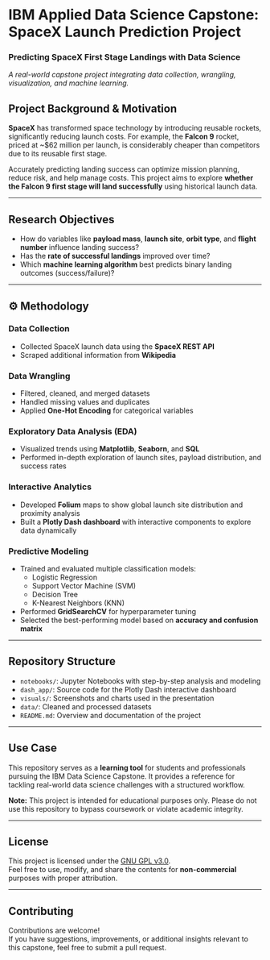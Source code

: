 #  IBM Applied Data Science Capstone: SpaceX Launch Prediction Project

### Predicting SpaceX First Stage Landings with Data Science  
*A real-world capstone project integrating data collection, wrangling, visualization, and machine learning.*


##  Project Background & Motivation

**SpaceX** has transformed space technology by introducing reusable rockets, significantly reducing launch costs. For example, the **Falcon 9** rocket, priced at ~$62 million per launch, is considerably cheaper than competitors due to its reusable first stage.

Accurately predicting landing success can optimize mission planning, reduce risk, and help manage costs. This project aims to explore **whether the Falcon 9 first stage will land successfully** using historical launch data.

---

##  Research Objectives

- How do variables like **payload mass**, **launch site**, **orbit type**, and **flight number** influence landing success?
- Has the **rate of successful landings** improved over time?
- Which **machine learning algorithm** best predicts binary landing outcomes (success/failure)?

---

## ⚙ Methodology

###  Data Collection
- Collected SpaceX launch data using the **SpaceX REST API**
- Scraped additional information from **Wikipedia**

###  Data Wrangling
- Filtered, cleaned, and merged datasets
- Handled missing values and duplicates
- Applied **One-Hot Encoding** for categorical variables

###  Exploratory Data Analysis (EDA)
- Visualized trends using **Matplotlib**, **Seaborn**, and **SQL**
- Performed in-depth exploration of launch sites, payload distribution, and success rates

###  Interactive Analytics
- Developed **Folium** maps to show global launch site distribution and proximity analysis
- Built a **Plotly Dash dashboard** with interactive components to explore data dynamically

###  Predictive Modeling
- Trained and evaluated multiple classification models:
  - Logistic Regression
  - Support Vector Machine (SVM)
  - Decision Tree
  - K-Nearest Neighbors (KNN)
- Performed **GridSearchCV** for hyperparameter tuning
- Selected the best-performing model based on **accuracy and confusion matrix**

---

##  Repository Structure

- `notebooks/`: Jupyter Notebooks with step-by-step analysis and modeling
- `dash_app/`: Source code for the Plotly Dash interactive dashboard
- `visuals/`: Screenshots and charts used in the presentation
- `data/`: Cleaned and processed datasets
- `README.md`: Overview and documentation of the project

---

##  Use Case

This repository serves as a **learning tool** for students and professionals pursuing the IBM Data Science Capstone. It provides a reference for tackling real-world data science challenges with a structured workflow.

**Note:** This project is intended for educational purposes only. Please do not use this repository to bypass coursework or violate academic integrity.

---

##  License

This project is licensed under the [GNU GPL v3.0](https://www.gnu.org/licenses/gpl-3.0.html).  
Feel free to use, modify, and share the contents for **non-commercial** purposes with proper attribution.

---

##  Contributing

Contributions are welcome!  
If you have suggestions, improvements, or additional insights relevant to this capstone, feel free to submit a pull request.
